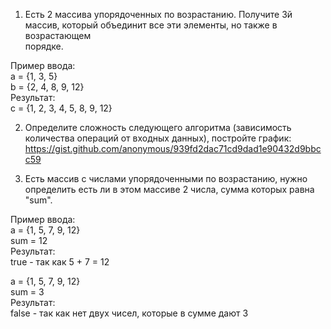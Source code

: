 1. Есть 2 массива упорядоченных по возрастанию. Получите 3й массив, который объединит все эти элементы, но также в возрастающем  
порядке.  

Пример ввода:  
a = {1, 3, 5}  
b = {2, 4, 8, 9, 12}  
Результат:  
c = {1, 2, 3, 4, 5, 8, 9, 12}  

2. Определите сложность следующего алгоритма (зависимость количества операций от входных данных), постройте график:  
https://gist.github.com/anonymous/939fd2dac71cd9dad1e90432d9bbcc59  

3. Есть массив с числами упорядоченными по возрастанию, нужно определить есть ли в этом массиве 2 числа, сумма которых равна "sum".  

Пример ввода:  
a = {1, 5, 7, 9, 12}  
sum = 12  
Результат:  
true - так как 5 + 7 = 12  

a = {1, 5, 7, 9, 12}  
sum = 3  
Результат:  
false - так как нет двух чисел, которые в сумме дают 3  